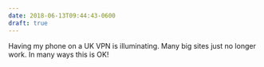 ```yaml
---
date: 2018-06-13T09:44:43-0600
draft: true
---
```




Having my phone on a UK VPN is illuminating. Many big sites just no longer work. In many ways this is OK!



